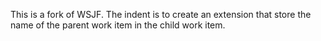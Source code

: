 
This is a fork of WSJF. The indent is to create an extension that store the name of the parent work item in the child work item.
